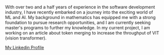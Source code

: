 With over two and a half years of experience in the software development industry, I have recently embarked on a journey into the exciting world of ML and AI. My background in mathematics has equipped me with a strong foundation to pursue research opportunities, and I am currently seeking master's programs to further my knowledge. In my current project, I am working on an article about token merging to increase the throughput of VIT (vision transformer).

[My Linkedin Profile](https://www.linkedin.com/in/omidiu/ "Linkedin")

